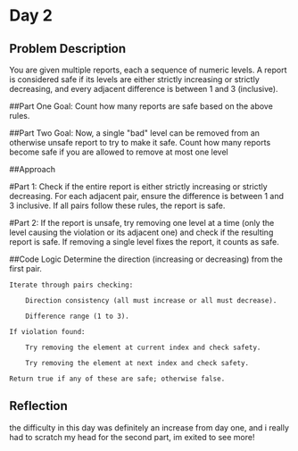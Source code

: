 # Day 2

## Problem Description
You are given multiple reports, each a sequence of numeric levels. A report is considered safe if its levels are either strictly increasing or strictly decreasing, and every adjacent difference is between 1 and 3 (inclusive).

##Part One Goal:
Count how many reports are safe based on the above rules.

##Part Two Goal:
Now, a single "bad" level can be removed from an otherwise unsafe report to try to make it safe. Count how many reports become safe if you are allowed to remove at most one level
 
##Approach

#Part 1:
Check if the entire report is either strictly increasing or strictly decreasing. For each adjacent pair, ensure the difference is between 1 and 3 inclusive. If all pairs follow these rules, the report is safe.

#Part 2:
If the report is unsafe, try removing one level at a time (only the level causing the violation or its adjacent one) and check if the resulting report is safe. If removing a single level fixes the report, it counts as safe.

##Code Logic
    Determine the direction (increasing or decreasing) from the first pair.

    Iterate through pairs checking:

        Direction consistency (all must increase or all must decrease).

        Difference range (1 to 3).

    If violation found:

        Try removing the element at current index and check safety.

        Try removing the element at next index and check safety.

    Return true if any of these are safe; otherwise false.
	
	
## Reflection
the difficulty in this day was definitely an increase from day one, and i really had to scratch my head for the second part, im exited to see more!

